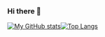 ### Hi there 👋

[![My GitHub stats](https://github-readme-stats.vercel.app/api?username=discordmod217&show_icons=true&theme=radical)](https://github.com/discordmod217/github-readme-stats)[![Top Langs](https://github-readme-stats.vercel.app/api/top-langs/?username=discordmod217&theme=radical)](https://github.com/discordmod217/github-readme-stats)

